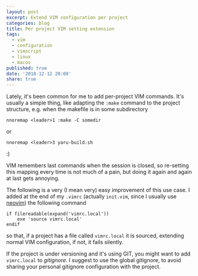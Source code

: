 ```yaml
---
layout: post
excerpt: Extend VIM configuration per project
categories: blog
title: Per project VIM setting extension
tags:
  - vim
  - configuration
  - vimscript
  - linux
  - macos
published: true
date: '2018-12-12 20:00'
share: true
---
```


Lately, it's been common for me to add per-project VIM commands. It's usually a simple thing, like adapting the `:make` command to the project structure, e.g. when the makefile is in some subdirectory

    nnoremap <leader>1 :make -C somedir
    
or

    nnoremap <leader>3 yaru-build.sh
    
:)

VIM remembers last commands when the session is closed, so re-setting this mapping every time is not much of a pain, but doing it again and again at last gets annoying.

The following is a very (I mean very) easy improvement of this use case.
I added at the end of my `.vimrc` (actually `init.vim`, since I usually use [neovim](https://neovim.io/)) the following command

    if filereadable(expand('vimrc.local'))
        exe 'source vimrc.local'
    endif

so that, if a project has a file called `vimrc.local` it is sourced, extending normal VIM configuration, if not, it fails silently.

If the project is under versioning and it's using GIT, you might want to add `vimrc.local` to *gitignore*. I suggest to use the global gitignore, to avoid sharing your personal gitignore configuration with the project.
